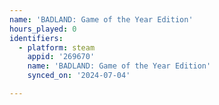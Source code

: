 ```yaml
---
name: 'BADLAND: Game of the Year Edition'
hours_played: 0
identifiers:
  - platform: steam
    appid: '269670'
    name: 'BADLAND: Game of the Year Edition'
    synced_on: '2024-07-04'

---
```

